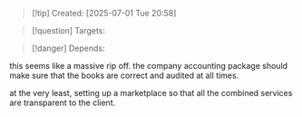 
>[!tip] Created: [2025-07-01 Tue 20:58]

>[!question] Targets: 

>[!danger] Depends: 

this seems like a massive rip off.
the company accounting package should make sure that the books are correct and audited at all times.

at the very least, setting up a marketplace so that all the combined services are transparent to the client.